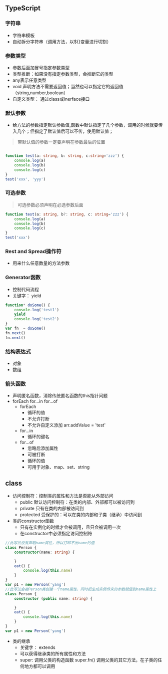 ## TypeScript

### 字符串
+ 字符串模板
+ 自动拆分字符串（调用方法，以${}变量进行切割）

### 参数类型
+ 参数后面加冒号指定参数类型    
+ 类型推断：如果没有指定参数类型，会推断它的类型
+ any表示任意类型
+ void 声明方法不需要返回值；当然也可以指定它的返回值（string,number,boolean）
+ 自定义类型： 通过class或inerface接口  

### 默认参数
+ 给方法的参数指定默认参数值,函数中默认指定了几个参数，调用的时候就要传入几个；但指定了默认值后可以不传，使用默认值；
> 带默认值的参数一定要声明在参数最后的位置
```ts

function test(a: string, b: string, c:string='zzz') {
    console.log(a)
    console.log(b)
    console.log(c)
}
test('xxx', 'yyy')
```

### 可选参数
> 可选参数必须声明在必选参数后面
```ts
function test(a: string, b?: string, c: string='zzz') {
    console.log(a)
    console.log(b)
    console.log(c)
}
test('xxx')
```

### Rest and Spread操作符
+ 用来什么任意数量的方法参数

### Generator函数
+ 控制代码流程
+ 关键字： yield
```js
function* doSome() {
    console.log('test1')
    yield
    console.log('test2')
} 
var fn  = doSome()
fn.next()
fn.next()
```

### 结构表达式
+ 对象
+ 数组

### 箭头函数
+ 声明匿名函数，消除传统匿名函数的this指针问题
+ forEach for...in for...of
    + forEach
        + 循环的值
        + 不允许打断
        + 不允许自定义添加 arr.addValue = 'test'
    + for...in
        + 循环的键名
    + for...of
        + 忽略后添加属性
        + 可被打断
        + 循环的值
        + 可用于对象、map、set、string

## class
+ 访问控制符：控制类的属性和方法是否能从外部访问
    + public 默认访问控制符：在类的内部、外部都可以被访问到
    + private 只有在类的内部被访问到
    + protected 受保护的：可以在类的内部和子类（继承）中访问到
+ 类的constructor函数
    + 只有在实例化的时候才会被调用，且只会被调用一次    
    + 在constructor中必须指定访问控制符
```ts
//此写法没有声明name属性，所以打印不出name的值
class Person {
    constructor(name: string) {

    }
    eat() {
        console.log(this.name)
    }
}
var p1 = new Person('yang')
//此写法会被Person类创建一个name属性，同时把生成实例传来的参数赋值到name属性上
class Person {
    constructor (public name: string) {

    }
    eat() {
        console.log(this.name)
    }
}
var p1 = new Person('yang')

```
+ 类的继承
    + 关键字： extends
    + 可以获得继承类的所有属性和方法
    + super: 调用父类的构造函数
        super.fn() 调用父类的其它方法，在子类的任何地方都可以调用